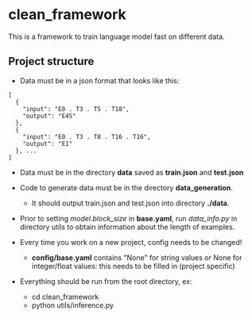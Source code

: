 # clean_framework
This is a framework to train language model fast on different data.

## Project structure

- Data must be in a json format that looks like this:
  
```
[
  {
    "input": "E0 . T3 . T5 . T18",
    "output": "E45"
  },
  {
    "input": "E0 . T3 . T8 . T16 . T16",
    "output": "E1"
  }, ...
]
```

- Data must be in the directory **data** saved as **train.json** and **test.json**

- Code to generate data must be in the directory **data_generation**.
    - It should output train.json and test.json into directory **./data**.

- Prior to setting _model.block_size_ in **base.yaml**, run _data_info.py_ in directory utils to obtain information about the length of examples.

- Every time you work on a new project, config needs to be changed!

    - **config/base.yaml** contains "None" for string values or None for integer/float values: this needs to be filled in (project specific)

- Everything should be run from the root directory, ex:
    
    - cd clean_framework
    - python utils/inference.py
